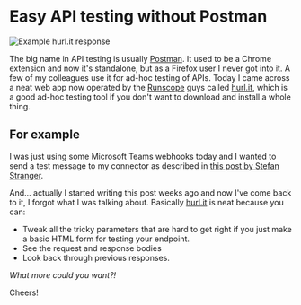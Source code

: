 # Easy API testing without Postman

![Example hurl.it response](./posts/easy-postman/response.png)

The big name in API testing is usually [Postman][postman]. It used to be a Chrome extension and now it's standalone, but as a Firefox user I never got into it. A few of my colleagues use it for ad-hoc testing of APIs.
Today I came across a neat web app now operated by the [Runscope][runscope] guys called [hurl.it][hurl], which is a good ad-hoc testing tool if you don't want to download and install a whole thing.

[postman]: https://www.getpostman.com/
[runscope]: https://www.runscope.com/

## For example

I was just using some Microsoft Teams webhooks today and I wanted to send a test message to my connector as described in [this post by Stefan Stranger][webhook]. 

And... actually I started writing this post weeks ago and now I've come back to it, I forgot what I was talking about. Basically [hurl.it][hurl] is neat because you can:

 * Tweak all the tricky parameters that are hard to get right if you just make a basic HTML form for testing your endpoint.
 * See the request and response bodies
 * Look back through previous responses.
 
*What more could you want?!*

Cheers!

[webhook]: https://blogs.technet.microsoft.com/stefan_stranger/2016/11/03/use-webhook-connector-to-send-data-from-powershell-to-microsoft-teams/
[hurl]: https://www.hurl.it/
